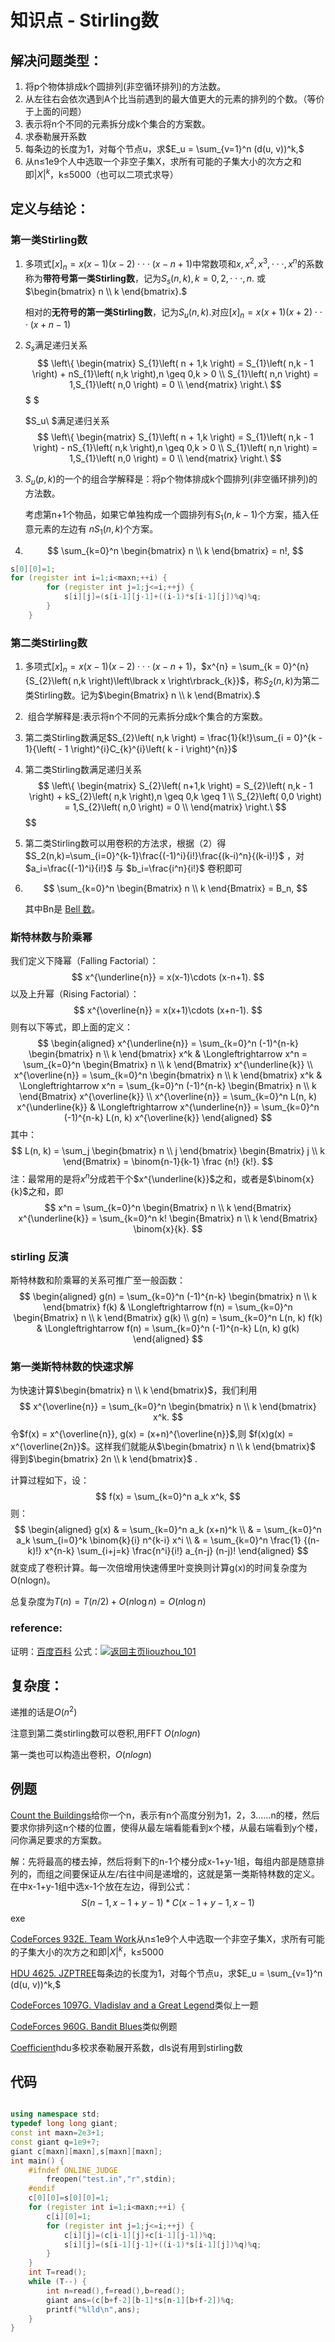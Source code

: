 # 知识点 - Stirling数



## 解决问题类型：

1. 将p个物体排成k个圆排列(非空循环排列)的方法数。
2. 从左往右会依次遇到A个比当前遇到的最大值更大的元素的排列的个数。（等价于上面的问题）
3. 表示将n个不同的元素拆分成k个集合的方案数。
4. 求泰勒展开系数
5. 每条边的长度为1，对每个节点u，求$E_u = \sum_{v=1}^n (d(u, v))^k,$
6. 从n≤1e9个人中选取一个非空子集X，求所有可能的子集大小的次方之和即$|X|^k$，k≤5000（也可以二项式求导）

## 定义与结论：



### 第一类Stirling数  



1. 多项式$\left\lbrack x \right\rbrack_{n} = x\left( x - 1 \right)\left( x - 2 \right) \cdot \cdot \cdot \left( x - n + 1 \right)$中常数项和$x,x^{2},x^{3}, \cdot \cdot \cdot ,x^{n}$的系数称为**带符号第一类Stirling数**，记为$S_{s}\left( n,k \right),k = 0,2, \cdot \cdot \cdot ,n$. 或$\begin{bmatrix} n \\ k \end{bmatrix}.$

   相对的**无符号的第一类Stirling数**，记为$S_{u}\left( n,k \right)$.对应$\left\lbrack x \right\rbrack_{n} = x\left( x + 1 \right)\left( x + 2 \right) \cdot \cdot \cdot \left( x + n - 1 \right)$

   

2. $S_s$满足递归关系
   $$
   \left\{ \begin{matrix}
   S_{1}\left( n + 1,k \right) = S_{1}\left( n,k - 1 \right) + nS_{1}\left( n,k \right),n \geq 0,k > 0 \\
   S_{1}\left( n,n \right) = 1,S_{1}\left( n,0 \right) = 0 \\
   \end{matrix} \right.\
   $$
   $ $

   $S_u\ $满足递归关系
   $$
   \left\{ \begin{matrix}
   S_{1}\left( n + 1,k \right) = S_{1}\left( n,k - 1 \right) - nS_{1}\left( n,k \right),n \geq 0,k > 0 \\
   S_{1}\left( n,n \right) = 1,S_{1}\left( n,0 \right) = 0 \\
   \end{matrix} \right.\ 
   $$
   

3. $S_u(p,k)$的一个的组合学解释是：将p个物体排成k个圆排列(非空循环排列)的方法数。

   考虑第n+1个物品，如果它单独构成一个圆排列有$S_1(n,k-1)$个方案，插入任意元素的左边有 $nS_1(n,k)$个方案。

4. $$
   \sum_{k=0}^n \begin{bmatrix} n \\ k \end{bmatrix} = n!,
   $$

   

```cpp
s[0][0]=1;
for (register int i=1;i<maxn;++i) {
        for (register int j=1;j<=i;++j) {
            s[i][j]=(s[i-1][j-1]+((i-1)*s[i-1][j])%q)%q;
        }
    }
```



### 第二类Stirling数



1. 多项式$\left\lbrack x \right\rbrack_{n} = x\left( x - 1 \right)\left( x - 2 \right) \cdot \cdot \cdot \left( x - n + 1 \right)$，$x^{n} = \sum_{k = 0}^{n}{S_{2}\left( n,k \right)\left\lbrack x \right\rbrack_{k}}$，称$S_{2}\left( n,k \right)$为第二类Stirling数。记为$\begin{Bmatrix} n \\ k \end{Bmatrix}.$

2. ​	组合学解释是:表示将n个不同的元素拆分成k个集合的方案数。

3. 第二类Stirling数满足$S_{2}\left( n,k \right) = \frac{1}{k!}\sum_{i = 0}^{k - 1}{\left( - 1 \right)^{i}C_{k}^{i}\left( k - i \right)^{n}}$

4. 第二类Stirling数满足递归关系
   $$
   \left\{ \begin{matrix}
   S_{2}\left( n+1,k \right) = S_{2}\left( n,k - 1 \right) + kS_{2}\left( n,k \right),n \geq 0,k \geq 1 \\
   S_{2}\left( 0,0 \right) = 1,S_{2}\left( n,0 \right) = 0 \\
   \end{matrix} \right.\ 
   $$
   $$

5. 第二类Stirling数可以用卷积的方法求，根据（2）得 $S_2(n,k)=\sum_{i=0}^{k-1}\frac{(-1)^i}{i!}\frac{(k-i)^n}{(k-i)!}$ ，对 $a_i=\frac{(-1)^i}{i!}$ 与 $b_i=\frac{i^n}{i!}$ 卷积即可

6. $$
   \sum_{k=0}^n \begin{Bmatrix} n \\ k \end{Bmatrix} = B_n,
   $$

   其中Bn是 [Bell 数](https://en.wikipedia.org/wiki/Bell_number)。

   



### 斯特林数与阶乘幂

我们定义下降幂（Falling Factorial）：
$$
x^{\underline{n}} = x(x-1)\cdots (x-n+1).
$$
以及上升幂（Rising Factorial）：
$$
x^{\overline{n}} = x(x+1)\cdots (x+n-1).
$$
则有以下等式，即上面的定义：
$$
\begin{aligned} x^{\underline{n}} = \sum_{k=0}^n (-1)^{n-k} \begin{bmatrix} n \\ k \end{bmatrix} x^k  & \Longleftrightarrow x^n = \sum_{k=0}^n \begin{Bmatrix} n \\ k \end{Bmatrix} x^{\underline{k}} \\ x^{\overline{n}} = \sum_{k=0}^n \begin{bmatrix} n \\ k \end{bmatrix} x^k  & \Longleftrightarrow x^n = \sum_{k=0}^n (-1)^{n-k} \begin{Bmatrix} n \\ k \end{Bmatrix} x^{\overline{k}} \\ x^{\overline{n}} = \sum_{k=0}^n L(n, k) x^{\underline{k}}  & \Longleftrightarrow x^{\underline{n}} = \sum_{k=0}^n (-1)^{n-k} L(n, k) x^{\overline{k}}  \end{aligned}
$$
其中：
$$
L(n, k) = \sum_j \begin{bmatrix} n \\ j \end{bmatrix} \begin{Bmatrix} j \\ k \end{Bmatrix} = \binom{n-1}{k-1} \frac {n!} {k!}.
$$
注：最常用的是将$x^n$分成若干个$x^{\underline{k}}$之和，或者是$\binom{x}{k}$之和，即
$$
x^n = \sum_{k=0}^n \begin{Bmatrix} n \\ k \end{Bmatrix} x^{\underline{k}} = \sum_{k=0}^n k! \begin{Bmatrix} n \\ k \end{Bmatrix} \binom{x}{k}.
$$


### stirling 反演

斯特林数和阶乘幂的关系可推广至一般函数：
$$
\begin{aligned} g(n) = \sum_{k=0}^n (-1)^{n-k} \begin{bmatrix} n \\ k \end{bmatrix} f(k)  & \Longleftrightarrow f(n) = \sum_{k=0}^n \begin{Bmatrix} n \\ k \end{Bmatrix} g(k) \\ g(n) = \sum_{k=0}^n L(n, k) f(k) & \Longleftrightarrow f(n) = \sum_{k=0}^n (-1)^{n-k} L(n, k) g(k)  \end{aligned}
$$

### 第一类斯特林数的快速求解

为快速计算$\begin{bmatrix} n \\ k \end{bmatrix}$，我们利用
$$
x^{\overline{n}} = \sum_{k=0}^n \begin{bmatrix} n \\ k \end{bmatrix} x^k.
$$
令$f(x) = x^{\overline{n}}, g(x) = (x+n)^{\overline{n}}$,则 $f(x)g(x) = x^{\overline{2n}}$。这样我们就能从$\begin{bmatrix} n \\ k \end{bmatrix}$ 得到$\begin{bmatrix} 2n \\ k \end{bmatrix}$ .

计算过程如下，设：
$$
f(x) = \sum_{k=0}^n a_k x^k,
$$
则：
$$
\begin{aligned} g(x) & = \sum_{k=0}^n a_k (x+n)^k \\ & = \sum_{k=0}^n a_k \sum_{i=0}^k \binom{k}{i} n^{k-i} x^i \\ & = \sum_{k=0}^n \frac{1} {(n-k)!} x^{n-k} \sum_{i+j=k} \frac{n^i}{i!} a_{n-j} (n-j)! \end{aligned}
$$
就变成了卷积计算。每一次倍增用快速傅里叶变换则计算g(x)的时间复杂度为O(nlogn)。

总复杂度为$T(n) = T(n/2)+O(n\log n)=O(n\log n)$

### reference:

证明：[百度百科]([https://baike.baidu.com/item/%E6%96%AF%E7%89%B9%E6%9E%97%E6%95%B0/4938529?fr=aladdin](https://baike.baidu.com/item/斯特林数/4938529?fr=aladdin))   公式：[![返回主页](https://www.cnblogs.com/Skins/custom/images/logo.gif)](https://www.cnblogs.com/TinyWong/)[liouzhou_101](https://www.cnblogs.com/TinyWong/p/10435831.html)



## 复杂度：

递推的话是$O(n^2)$

注意到第二类stirling数可以卷积,用FFT $O(nlogn)$

第一类也可以构造出卷积，$O(nlogn)$



## 例题

[Count the Buildings](http://acm.hdu.edu.cn/showproblem.php?pid=4372)给你一个n，表示有n个高度分别为1，2，3……n的楼，然后要求你排列这n个楼的位置，使得从最左端看能看到x个楼，从最右端看到y个楼，问你满足要求的方案数。

解：先将最高的楼去掉，然后将剩下的n-1个楼分成x-1+y-1组，每组内部是随意排列的，而组之间要保证从左/右往中间是递增的，这就是第一类斯特林数的定义。在中x-1+y-1组中选x-1个放在左边，得到公式：
$$
S(n-1,x-1+y-1)*C(x-1+y-1,x-1)
$$
exe

[CodeForces 932E. Team Work](https://www.cnblogs.com/TinyWong/p/10436347.html)从n≤1e9个人中选取一个非空子集X，求所有可能的子集大小的次方之和即$|X|^k$，k≤5000

[HDU 4625. JZPTREE](https://www.cnblogs.com/TinyWong/p/10436473.html)每条边的长度为1，对每个节点u，求$E_u = \sum_{v=1}^n (d(u, v))^k,$

[CodeForces 1097G. Vladislav and a Great Legend](https://www.cnblogs.com/TinyWong/p/10436870.html)类似上一题

[CodeForces 960G. Bandit Blues](https://www.cnblogs.com/TinyWong/p/10438986.html)类似例题

[Coefficient](http://acm.hdu.edu.cn/showproblem.php?pid=6593)hdu多校求泰勒展开系数，dls说有用到stirling数

## 代码

```cpp

using namespace std;
typedef long long giant;
const int maxn=2e3+1;
const giant q=1e9+7;
giant c[maxn][maxn],s[maxn][maxn];
int main() {
    #ifndef ONLINE_JUDGE
        freopen("test.in","r",stdin);
    #endif
    c[0][0]=s[0][0]=1;
    for (register int i=1;i<maxn;++i) {
        c[i][0]=1;
        for (register int j=1;j<=i;++j) {
            c[i][j]=(c[i-1][j]+c[i-1][j-1])%q;
            s[i][j]=(s[i-1][j-1]+((i-1)*s[i-1][j])%q)%q;
        }
    }
    int T=read();
    while (T--) {
        int n=read(),f=read(),b=read();
        giant ans=(c[b+f-2][b-1]*s[n-1][b+f-2])%q;
        printf("%lld\n",ans);
    }
}
```

